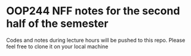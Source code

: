 # OOP244 NFF notes for the second half of the semester

Codes and notes during lecture hours will be pushed to this repo. Please feel free to clone it on your local machine
